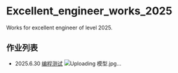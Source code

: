 # Excellent_engineer_works_2025
Works for excellent engineer of level 2025.
## 作业列表
 - 2025.6.30 [编程测试](/work_1/)
   ![Uploading 模型.jpg…]()
